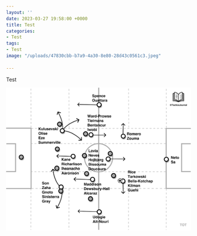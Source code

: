 ```yaml
---
layout: ''
date: 2023-03-27 19:58:00 +0000
title: Test
categories:
- Test
tags:
- Test
image: "/uploads/47830cbb-b7a9-4a30-8e80-28d43c0561c3.jpeg"

---
```

Test

![](/uploads/47830cbb-b7a9-4a30-8e80-28d43c0561c3.jpeg)